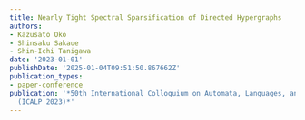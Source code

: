 ```yaml
---
title: Nearly Tight Spectral Sparsification of Directed Hypergraphs
authors:
- Kazusato Oko
- Shinsaku Sakaue
- Shin-Ichi Tanigawa
date: '2023-01-01'
publishDate: '2025-01-04T09:51:50.867662Z'
publication_types:
- paper-conference
publication: '*50th International Colloquium on Automata, Languages, and Programming
  (ICALP 2023)*'
---
```

